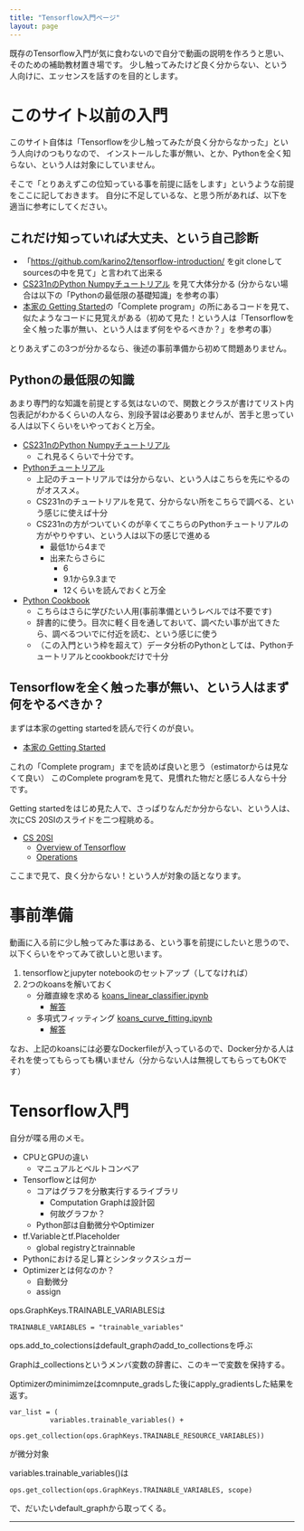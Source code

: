 ```yaml
---
title: "Tensorflow入門ページ"
layout: page
---
```


既存のTensorflow入門が気に食わないので自分で動画の説明を作ろうと思い、そのための補助教材置き場です。
少し触ってみたけど良く分からない、という人向けに、エッセンスを話すのを目的とします。


# このサイト以前の入門

このサイト自体は「Tensorflowを少し触ってみたが良く分からなかった」という人向けのつもりなので、
インストールした事が無い、とか、Pythonを全く知らない、という人は対象にしていません。

そこで「とりあえずこの位知っている事を前提に話をします」というような前提をここに記しておきます。
自分に不足しているな、と思う所があれば、以下を適当に参考にしてください。

## これだけ知っていれば大丈夫、という自己診断

- 「https://github.com/karino2/tensorflow-introduction/ をgit cloneしてsourcesの中を見て」と言われて出来る
- [CS231nのPython Numpyチュートリアル](http://cs231n.github.io/python-numpy-tutorial/) を見て大体分かる (分からない場合は以下の「Pythonの最低限の基礎知識」を参考の事）
- [本家の Getting Started](https://www.tensorflow.org/get_started/get_started)の「Complete program」の所にあるコードを見て、似たようなコードに見覚えがある（初めて見た！という人は「Tensorflowを全く触った事が無い、という人はまず何をやるべきか？」を参考の事）

とりあえずこの3つが分かるなら、後述の事前準備から初めて問題ありません。

## Pythonの最低限の知識

あまり専門的な知識を前提とする気はないので、関数とクラスが書けてリスト内包表記がわかるくらいの人なら、別段予習は必要ありませんが、苦手と思っている人は以下くらいをいやっておくと万全。

- [CS231nのPython Numpyチュートリアル](http://cs231n.github.io/python-numpy-tutorial/)
  - これ見るくらいで十分です。
- [Pythonチュートリアル](https://docs.python.jp/3/tutorial/index.html)
  - 上記のチュートリアルでは分からない、という人はこちらを先にやるのがオススメ。
  - CS231nのチュートリアルを見て、分からない所をこちらで調べる、という感じに使えば十分
  - CS231nの方がついていくのが辛くてこちらのPythonチュートリアルの方がやりやすい、という人は以下の感じで進める
    - 最低1から4まで
    - 出来たらさらに
      - 6
      - 9.1から9.3まで
      - 12くらいを読んでおくと万全
- [Python Cookbook](http://shop.oreilly.com/product/0636920027072.do)
  - こちらはさらに学びたい人用(事前準備というレベルでは不要です)
  - 辞書的に使う。目次に軽く目を通しておいて、調べたい事が出てきたら、調べるついでに付近を読む、という感じに使う
  - （この入門という枠を超えて）データ分析のPythonとしては、Pythonチュートリアルとcookbookだけで十分

## Tensorflowを全く触った事が無い、という人はまず何をやるべきか？


まずは本家のgetting startedを読んで行くのが良い。

- [本家の Getting Started](https://www.tensorflow.org/get_started/get_started) 

これの「Complete program」までを読めば良いと思う（estimatorからは見なくて良い）
このComplete programを見て、見慣れた物だと感じる人なら十分です。


Getting startedをはじめ見た人で、さっぱりなんだか分からない、という人は、次にCS 20SIのスライドを二つ程眺める。

- [CS 20SI](https://web.stanford.edu/class/cs20si/syllabus.html)
  - [Overview of Tensorflow](http://web.stanford.edu/class/cs20si/lectures/slides_01.pdf)
  - [Operations](http://web.stanford.edu/class/cs20si/lectures/slides_02.pdf)

ここまで見て、良く分からない！という人が対象の話となります。

# 事前準備

動画に入る前に少し触ってみた事はある、という事を前提にしたいと思うので、
以下くらいをやってみて欲しいと思います。

1. tensorflowとjupyter notebookのセットアップ（してなければ）
2. 2つのkoansを解いておく
   - 分離直線を求める [koans_linear_classifier.ipynb](https://github.com/karino2/tensorflow-introduction/blob/master/sources/koans_linear_classifier.ipynb)
      - [解答](https://github.com/karino2/tensorflow-introduction/blob/master/sources/koans_linear_classifier_answer.ipynb)
   - 多項式フィッティング [koans_curve_fitting.ipynb](https://github.com/karino2/tensorflow-introduction/blob/master/sources/koans_curve_fitting.ipynb)
      - [解答](https://github.com/karino2/tensorflow-introduction/blob/master/sources/koans_curve_fitting_answer.ipynb)

なお、上記のkoansには必要なDockerfileが入っているので、Docker分かる人はそれを使ってもらっても構いません（分からない人は無視してもらってもOKです）

# Tensorflow入門

自分が喋る用のメモ。

- CPUとGPUの違い
   - マニュアルとベルトコンベア
- Tensorflowとは何か
   - コアはグラフを分散実行するライブラリ
      - Computation Graphは設計図
      - 何故グラフか？
   - Python部は自動微分やOptimizer
- tf.Variableとtf.Placeholder
   - global registryとtrainnable
- Pythonにおける足し算とシンタックスシュガー
- Optimizerとは何なのか？
  - 自動微分
  - assign


ops.GraphKeys.TRAINABLE_VARIABLESは
```
TRAINABLE_VARIABLES = "trainable_variables"
```

ops.add_to_colectionsはdefault_graphのadd_to_collectionsを呼ぶ

Graphは_collectionsというメンバ変数の辞書に、このキーで変数を保持する。


Optimizerのminimimzeはcomnpute_gradsした後にapply_gradientsした結果を返す。


```
var_list = (
          variables.trainable_variables() +
          ops.get_collection(ops.GraphKeys.TRAINABLE_RESOURCE_VARIABLES))
```


が微分対象

variables.trainable_variables()は

```
ops.get_collection(ops.GraphKeys.TRAINABLE_VARIABLES, scope)
```

で、だいたいdefault_graphから取ってくる。

---



